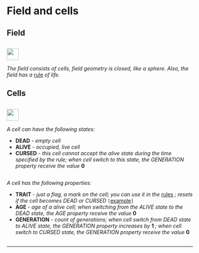 # Field and cells

##  

## Field    

##  

<img src="qrc:/resources/img/field.svg" height="32"/>

 *The field consists of cells, field geometry is closed, like a sphere. Also, the field has a* [rule](doc5_en.md) *of life.*

## Cells    

##  

<img src="qrc:/resources/img/cell.svg" height="32"/> 

 *A cell can have the following states:*

* **DEAD** - *empty cell*
* **ALIVE** - *occupied, live cell*
* **CURSED** - *this cell cannot accept the alive state during the time specified by the rule;*
*when cell switch to this state, the GENERATION property receive the value* **0**

##  

 *A cell has the following properties:*

* **TRAIT** - *just a flag, a mark on the cell; you can use it in the* [rules](doc5_en.md) *; resets if the cell becomes DEAD or CURSED*
`[`[example](example_trait_en.md)`]`
* **AGE** - *age of a alive cell; when switching from the ALIVE state to the DEAD state, the AGE property receive the value* **0**
* **GENERATION** - *count of generations; when cell switch from DEAD state to ALIVE state, the GENERATION property increases by* **1**
*; when cell switch to CURSED state, the GENERATION property receive the value* **0**

##  

##  

 ---
